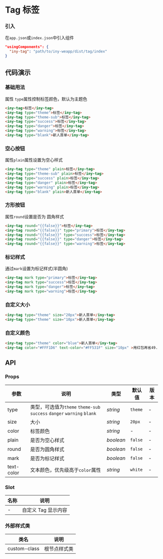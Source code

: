 # Tag 标签

### 引入

在`app.json`或`index.json`中引入组件

```json
"usingComponents": {
  "iny-tag": "path/to/iny-weapp/dist/tag/index"
}
```

## 代码演示

### 基础用法

属性 `type`属性控制标签颜色，默认为主题色

```html
<iny-tag>标签</iny-tag>
<iny-tag type="theme">标签</iny-tag>
<iny-tag type="theme-sub">标签</iny-tag>
<iny-tag type="success">标签</iny-tag>
<iny-tag type="danger">标签</iny-tag>
<iny-tag type="warning">标签</iny-tag>
<iny-tag type="blank">新人首单</iny-tag>
```

### 空心按钮

属性`plain`属性设置为空心样式

```html
<iny-tag type="theme" plain>标签</iny-tag>
<iny-tag type="theme-sub" plain>标签</iny-tag>
<iny-tag type="success" plain>标签</iny-tag>
<iny-tag type="danger" plain>标签</iny-tag>
<iny-tag type="warning" plain>标签</iny-tag>
<iny-tag type="blank" plain>新人首单</iny-tag>
```

### 方形按钮

属性`round`设置是否为 圆角样式

```html
<iny-tag round="{{false}}">标签</iny-tag>
<iny-tag round="{{false}}" type="primary">标签</iny-tag>
<iny-tag round="{{false}}" type="success">标签</iny-tag>
<iny-tag round="{{false}}" type="danger">标签</iny-tag>
<iny-tag round="{{false}}" type="warning">标签</iny-tag>
```

### 标记样式

通过`mark`设置为标记样式(半圆角)

```html
<iny-tag mark type="primary">标签</iny-tag>
<iny-tag mark type="success">标签</iny-tag>
<iny-tag mark type="danger">标签</iny-tag>
<iny-tag mark type="warning">标签</iny-tag>
```

### 自定义大小

```html
<iny-tag type="theme" size="20px">新人首单</iny-tag>
<iny-tag type="theme" size="10px">新人首单</iny-tag>
```

### 自定义颜色

```html
<iny-tag type="theme" color="blue">新人首单</iny-tag>
<iny-tag color="#FFF1D6" text-color="#FF531F" size="10px" >用红包再省49.99元</iny-tag>
```

## API

### Props

| 参数 | 说明 | 类型 | 默认值 | 版本 |
|-----------|-----------|-----------|-------------|-------------|
| type | 类型，可选值为`theme` `theme-sub` `success` `danger` `warning` `blank` | *string* | `theme` | - |
| size | 大小 | *string* | `20px` | - |
| color | 标签颜色 | *string* | - | - |
| plain | 是否为空心样式 | *boolean* | `false` | - |
| round | 是否为圆角样式 | *boolean* | `false` | - |
| mark | 是否为标记样式 | *boolean* | `false` | - |
| text-color | 文本颜色，优先级高于`color`属性 | *string* | `white` | - |

### Slot

| 名称 | 说明 |
|-----------|-----------|
| - | 自定义 Tag 显示内容 |

### 外部样式类

| 类名 | 说明 |
|-----------|-----------|
| custom-class | 根节点样式类 |
